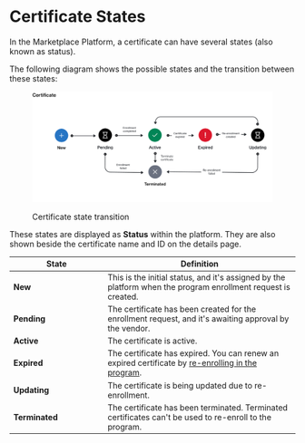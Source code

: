 # Certificate States

In the Marketplace Platform, a certificate can have several states (also known as status).&#x20;

The following diagram shows the possible states and the transition between these states:

<figure><img src="../../../.gitbook/assets/state_diagram_certificate.png" alt=""><figcaption><p>Certificate state transition</p></figcaption></figure>

These states are displayed as **Status** within the platform. They are also shown beside the certificate name and ID on the details page.

<table data-full-width="false"><thead><tr><th width="152">State</th><th>Definition</th></tr></thead><tbody><tr><td><strong>New</strong></td><td>This is the initial status, and it's assigned by the platform when the program enrollment request is created.</td></tr><tr><td><strong>Pending</strong></td><td>The certificate has been created for the enrollment request, and it's awaiting approval by the vendor.</td></tr><tr><td><strong>Active</strong></td><td>The certificate is active.</td></tr><tr><td><strong>Expired</strong></td><td>The certificate has expired. You can renew an expired certificate by <a href="../enrollments/renew-your-enrollment.md">re-enrolling in the program</a>.</td></tr><tr><td><strong>Updating</strong></td><td>The certificate is being updated due to re-enrollment.</td></tr><tr><td><strong>Terminated</strong></td><td>The certificate has been terminated. Terminated certificates can't be used to re-enroll to the program. </td></tr></tbody></table>
